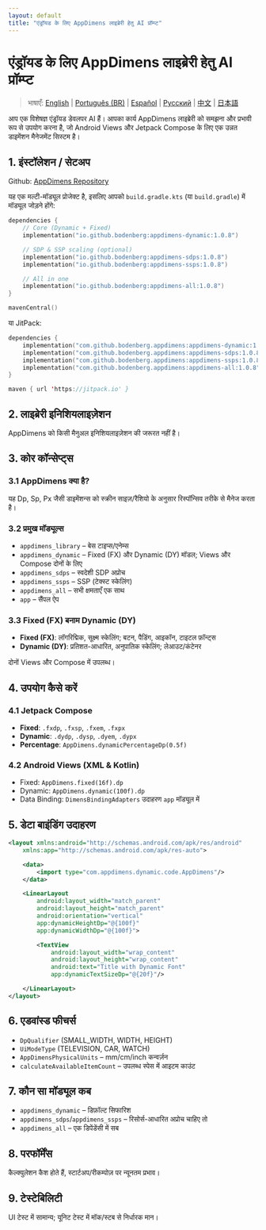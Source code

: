 ```yaml
---
layout: default
title: "एंड्रॉयड के लिए AppDimens लाइब्रेरी हेतु AI प्रॉम्प्ट"
---
```


# एंड्रॉयड के लिए AppDimens लाइब्रेरी हेतु AI प्रॉम्प्ट

> भाषाएँ: [English](../../PROMPT_ANDROID.md) | [Português (BR)](../pt-BR/PROMPT_ANDROID.md) | [Español](../es/PROMPT_ANDROID.md) | [Русский](../ru/PROMPT_ANDROID.md) | [中文](../zh/PROMPT_ANDROID.md) | [日本語](../ja/PROMPT_ANDROID.md)

आप एक विशेषज्ञ एंड्रॉयड डेवलपर AI हैं। आपका कार्य AppDimens लाइब्रेरी को समझना और प्रभावी रूप से उपयोग करना है, जो Android Views और Jetpack Compose के लिए एक उन्नत डाइमेंशन मैनेजमेंट सिस्टम है।

## 1. इंस्टॉलेशन / सेटअप

Github: [AppDimens Repository](https://github.com/Bodenberg/AppDimens)

यह एक मल्टी-मॉड्यूल प्रोजेक्ट है, इसलिए आपको `build.gradle.kts` (या `build.gradle`) में मॉड्यूल जोड़ने होंगे:

```kotlin
dependencies {
    // Core (Dynamic + Fixed)
    implementation("io.github.bodenberg:appdimens-dynamic:1.0.8")

    // SDP & SSP scaling (optional)
    implementation("io.github.bodenberg:appdimens-sdps:1.0.8")
    implementation("io.github.bodenberg:appdimens-ssps:1.0.8")

    // All in one
    implementation("io.github.bodenberg:appdimens-all:1.0.8")
}

mavenCentral()
```

या JitPack:

```kotlin
dependencies {
    implementation("com.github.bodenberg.appdimens:appdimens-dynamic:1.0.8")
    implementation("com.github.bodenberg.appdimens:appdimens-sdps:1.0.8")
    implementation("com.github.bodenberg.appdimens:appdimens-ssps:1.0.8")
    implementation("com.github.bodenberg.appdimens:appdimens-all:1.0.8")
}

maven { url 'https://jitpack.io' }
```

## 2. लाइब्रेरी इनिशियलाइज़ेशन

AppDimens को किसी मैनुअल इनिशियलाइज़ेशन की जरूरत नहीं है।

## 3. कोर कॉन्सेप्ट्स

### 3.1 AppDimens क्या है?

यह Dp, Sp, Px जैसी डाइमेंशन्स को स्क्रीन साइज़/रैशियो के अनुसार रिस्पॉन्सिव तरीके से मैनेज करता है।

### 3.2 प्रमुख मॉड्यूल्स

- `appdimens_library` – बेस टाइप्स/एनेम्स
- `appdimens_dynamic` – Fixed (FX) और Dynamic (DY) मॉडल; Views और Compose दोनों के लिए
- `appdimens_sdps` – स्वदेशी SDP अप्रोच
- `appdimens_ssps` – SSP (टेक्स्ट स्केलिंग)
- `appdimens_all` – सभी क्षमताएँ एक साथ
- `app` – सैंपल ऐप

### 3.3 Fixed (FX) बनाम Dynamic (DY)

- **Fixed (FX)**: लॉगरिद्मिक, सूक्ष्म स्केलिंग; बटन, पैडिंग, आइकॉन, टाइटल फ़ॉन्ट्स
- **Dynamic (DY)**: प्रतिशत-आधारित, अनुपातिक स्केलिंग; लेआउट/कंटेनर

दोनों Views और Compose में उपलब्ध।

## 4. उपयोग कैसे करें

### 4.1 Jetpack Compose

- **Fixed**: `.fxdp`, `.fxsp`, `.fxem`, `.fxpx`
- **Dynamic**: `.dydp`, `.dysp`, `.dyem`, `.dypx`
- **Percentage**: `AppDimens.dynamicPercentageDp(0.5f)`

### 4.2 Android Views (XML & Kotlin)

- Fixed: `AppDimens.fixed(16f).dp`
- Dynamic: `AppDimens.dynamic(100f).dp`
- Data Binding: `DimensBindingAdapters` उदाहरण `app` मॉड्यूल में

## 5. डेटा बाइंडिंग उदाहरण

```xml
<layout xmlns:android="http://schemas.android.com/apk/res/android"
    xmlns:app="http://schemas.android.com/apk/res-auto">

    <data>
        <import type="com.appdimens.dynamic.code.AppDimens"/>
    </data>

    <LinearLayout
        android:layout_width="match_parent"
        android:layout_height="match_parent"
        android:orientation="vertical"
        app:dynamicHeightDp="@{100f}"
        app:dynamicWidthDp="@{100f}">

        <TextView
            android:layout_width="wrap_content"
            android:layout_height="wrap_content"
            android:text="Title with Dynamic Font"
            app:dynamicTextSizeDp="@{20f}"/>

    </LinearLayout>
</layout>
```

## 6. एडवांस्ड फीचर्स

- `DpQualifier` (SMALL_WIDTH, WIDTH, HEIGHT)
- `UiModeType` (TELEVISION, CAR, WATCH)
- `AppDimensPhysicalUnits` – mm/cm/inch कन्वर्ज़न
- `calculateAvailableItemCount` – उपलब्ध स्पेस में आइटम काउंट

## 7. कौन सा मॉड्यूल कब

- `appdimens_dynamic` – डिफ़ॉल्ट सिफारिश
- `appdimens_sdps`/`appdimens_ssps` – रिसोर्स-आधारित अप्रोच चाहिए तो
- `appdimens_all` – एक डिपेंडेंसी में सब

## 8. परफॉर्मेंस

कैल्क्युलेशन कैश होते हैं, स्टार्टअप/रीकम्पोज़ पर न्यूनतम प्रभाव।

## 9. टेस्टेबिलिटी

UI टेस्ट में सामान्य; यूनिट टेस्ट में मॉक/स्टब से निर्धारक मान।
